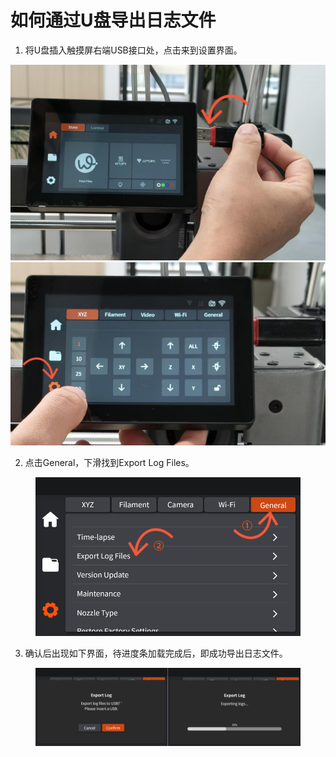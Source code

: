 # 如何通过U盘导出日志文件



1. 将U盘插入触摸屏右端USB接口处，点击来到设置界面。

![](<../../../.gitbook/assets/0 (18).png>) ![](<../../../.gitbook/assets/1 (20).png>)

2. 点击General，下滑找到Export Log Files。

<figure><img src="../../../.gitbook/assets/图片2.png" alt="" width="563"><figcaption></figcaption></figure>

3. 确认后出现如下界面，待进度条加载完成后，即成功导出日志文件。

<figure><img src="../../../.gitbook/assets/image (1) (1) (1).png" alt=""><figcaption></figcaption></figure>
